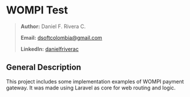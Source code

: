# WOMPI Test

> **Author:** Daniel F. Rivera C.
>
> **Email:** <dsoftcolombia@gmail.com>
>
> **LinkedIn:** [danielfriverac](https://www.linkedin.com/in/danielfriverac/)

## General Description

This project includes some implementation examples of WOMPI payment gateway. It was made using Laravel as core for web routing and logic.

